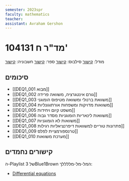 ```yaml
---
semester: 2023spr
faculty: mathematics
teacher: 
assistant: Avraham Gershon
---
```


# 104131 מד"ר ח'
מודל: [קישור](https://moodle2223.technion.ac.il/course/view.php?id=2721)
סילבוס: [קישור](https://moodle2223.technion.ac.il/pluginfile.php/382258/mod_resource/content/3/%D7%A1%D7%9C%D7%91%D7%95%D7%A1%20%D7%95%D7%93%D7%A3%20%D7%9E%D7%99%D7%93%D7%A2.pdf)
	ספר: [קישור](https://tutorial.math.lamar.edu/Classes/DE/DE.aspx)
	חשבוניה: [קישור](https://heshbonia.co/product/%d7%9e%d7%93%d7%a8-%d7%97-104131-%d7%9b%d7%95%d7%9c%d7%9c/)

## סיכומים

- [[DEQ1_001 מבוא]]
- [[DEQ1_002 גורם אינטגרציה, משוואה פרידה]]
- [[DEQ1_003 משוואת ברנולי ומשוואה מטיפוס הומוגני]]
- [[DEQ1_004 משוואות מדויקות ומשפחות אורתוגונליות]]
- [[DEQ1_005 משפט קיום ויחידות]]
- [[DEQ1_006 משוואות לינאריות הומוגניות מסדר גבוה]]
- [[DEQ1_007 משוואות לא הומוגניות]]
- [[DEQ1_008 פתרונות טוריים למשוואות דיפרנציאליות רגילות]]
- [[DEQ1_009 טרנספורמציית לפלס]]
- [[DEQ1_010 מערכת משוואות]]

## קישורים נחמדים
ה-Playlist של 3Blue1Brown המל-מל-מללללך:
- [Differential equations](https://youtube.com/playlist?list=PLZHQObOWTQDNPOjrT6KVlfJuKtYTftqH6)
